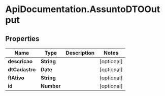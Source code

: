 # ApiDocumentation.AssuntoDTOOutput

## Properties
Name | Type | Description | Notes
------------ | ------------- | ------------- | -------------
**descricao** | **String** |  | [optional] 
**dtCadastro** | **Date** |  | [optional] 
**flAtivo** | **String** |  | [optional] 
**id** | **Number** |  | [optional] 


